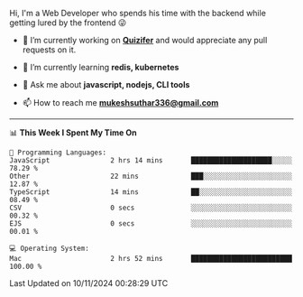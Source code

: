 Hi, I'm a Web Developer who spends his time with the backend while getting lured by the frontend 😜

- 🔭 I’m currently working on **[Quizifer](https://github.com/SutharMukesh/Quizifer/)** and would appreciate any pull requests on it.

- 🌱 I’m currently learning **redis, kubernetes**

- 💬 Ask me about **javascript, nodejs, CLI tools**

- 📫 How to reach me **mukeshsuthar336@gmail.com**

---
<!--START_SECTION:waka-->
📊 **This Week I Spent My Time On** 

```text
💬 Programming Languages: 
JavaScript               2 hrs 14 mins       ████████████████████░░░░░   78.29 % 
Other                    22 mins             ███░░░░░░░░░░░░░░░░░░░░░░   12.87 % 
TypeScript               14 mins             ██░░░░░░░░░░░░░░░░░░░░░░░   08.49 % 
CSV                      0 secs              ░░░░░░░░░░░░░░░░░░░░░░░░░   00.32 % 
EJS                      0 secs              ░░░░░░░░░░░░░░░░░░░░░░░░░   00.01 % 

💻 Operating System: 
Mac                      2 hrs 52 mins       █████████████████████████   100.00 % 
```


 Last Updated on 10/11/2024 00:28:29 UTC
<!--END_SECTION:waka-->
